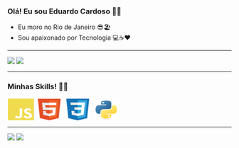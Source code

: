 ### Olá! Eu sou Eduardo Cardoso 👋🏻
- Eu moro no Rio de Janeiro :sunglasses::beach_umbrella:
- Sou apaixonado por Tecnologia :computer::coffee::hearts:
<hr>
<div>
  <img height="180em" src="https://github-readme-stats.vercel.app/api?username=duducardoso&show_icons=true&theme=dracula&include_all_commits=true&count_private=true"/>
  <img height="180em" src="https://github-readme-stats.vercel.app/api/top-langs/?username=duducardoso&layout=compact&langs_count=16&theme=dracula"/>
</div>
<hr>

### Minhas Skills! :man_technologist:

<div style="display: inline_block">
  <img align="center" alt="Eduardo-Js" height="50" width="60" src="https://raw.githubusercontent.com/devicons/devicon/master/icons/javascript/javascript-plain.svg">
  <img align="center" alt="Eduardo-HTML" height="50" width="60" src="https://raw.githubusercontent.com/devicons/devicon/master/icons/html5/html5-original.svg">
  <img align="center" alt="Eduardo-CSS" height="50" width="60" src="https://raw.githubusercontent.com/devicons/devicon/master/icons/css3/css3-original.svg">
  <img align="center" alt="Eduardo-Python" height="50" width="60" src="https://raw.githubusercontent.com/devicons/devicon/master/icons/python/python-original.svg">
</div>
<hr>
<div>
<a href="https://www.linkedin.com/in/dudu-cardoso" target="_blank"><img src="https://img.shields.io/badge/-LinkedIn-%230077B5?style=for-the-badge&logo=linkedin&logoColor=white" target="_blank"></a>
 <a href = "mailto: eduardo.cardoso.vargas@gmail.com"><img src="https://img.shields.io/badge/-Gmail-%23333?style=for-the-badge&logo=gmail&logoColor=white" target="_blank"></a>
</div>

